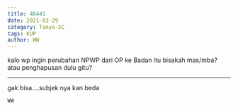 ```yaml
---
title: 48441
date: 2021-03-29
category: Tanya-SC
tags: KUP
author: WW
---
```


kalo wp ingin perubahan NPWP dari OP ke Badan itu bisakah mas/mba? atau penghapusan dulu gitu?

---

gak bisa....subjek nya kan beda

`WW`
